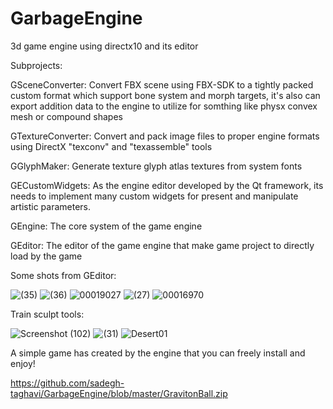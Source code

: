 # GarbageEngine
3d game engine using directx10 and its editor 

Subprojects:

GSceneConverter:
Convert FBX scene using FBX-SDK to a tightly packed custom format which support bone system and morph targets, it's also can export addition data to the engine to utilize for somthing like physx convex mesh or compound shapes

GTextureConverter:
Convert and pack image files to proper engine formats using DirectX "texconv" and "texassemble" tools

GGlyphMaker: 
Generate texture glyph atlas textures from system fonts

GECustomWidgets:
As the engine editor developed by the Qt framework, its needs to implement many custom widgets for present and manipulate artistic parameters.

GEngine:
The core system of the game engine

GEditor:
The editor of the game engine that make game project to directly load by the game


Some shots from GEditor:



![  (35)](https://user-images.githubusercontent.com/47169854/169361218-1f20c28f-eed5-44ee-91d2-6ab2775ba4ae.jpg)
![  (36)](https://user-images.githubusercontent.com/47169854/169361232-9e964d85-400a-4623-8adf-bbf3afd03ad2.jpg)
![00019027](https://user-images.githubusercontent.com/47169854/169364905-93fe44a6-aa59-48ca-acab-f16f6d85b1b1.png)
![  (27)](https://user-images.githubusercontent.com/47169854/169361331-be9120f2-9b68-4dfe-ac13-bbb51b154bdd.jpg)
![00016970](https://user-images.githubusercontent.com/47169854/169362971-e2b9a83f-c611-4a14-8653-63ad4ae7dc9f.png)

Train sculpt tools:

![Screenshot (102)](https://user-images.githubusercontent.com/47169854/169364212-17d5a130-38d7-45b0-b54e-074f60d81553.png)
![  (31)](https://user-images.githubusercontent.com/47169854/169363900-adc5d5e5-051e-4f89-be4b-973cec06da00.jpg)
![Desert01](https://user-images.githubusercontent.com/47169854/169364047-ba540832-4875-46eb-b42e-cbfb1c6a9510.jpg)


A simple game has created by the engine that you can freely install and enjoy!


https://github.com/sadegh-taghavi/GarbageEngine/blob/master/GravitonBall.zip


